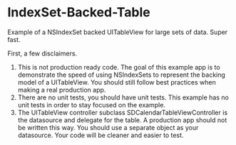 IndexSet-Backed-Table
=====================

Example of a NSIndexSet backed UITableView for large sets of data. Super fast.

First, a few disclaimers.

1. This is not production ready code. The goal of this example app is to demonstrate the speed of using NSIndexSets to represent the backing model of a UITableView. You should still follow best practices when making a real production app.
2. There are no unit tests, you should have unit tests. This example has no unit tests in order to stay focused on the example.
3. The UITableView controller subclass SDCalendarTableViewController is the datasource and delegate for the table. A production app should not be written this way. You should use a separate object as your datasource. Your code will be cleaner and easier to test.
